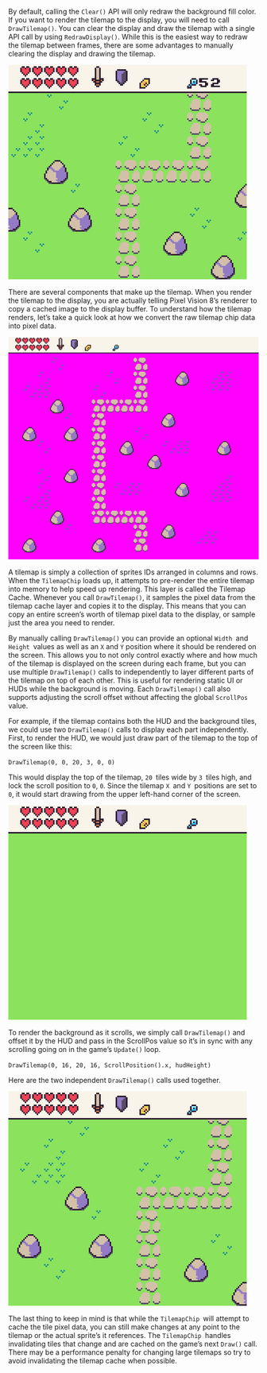 By default, calling the `Clear()` API will only redraw the background fill color. If you want to render the tilemap to the display, you will need to call `DrawTilemap()`. You can clear the display and draw the tilemap with a single API call by using `RedrawDisplay()`. While this is the easiest way to redraw the tilemap between frames, there are some advantages to manually clearing the display and drawing the tilemap.

![image alt text](images/DisplayingTheTilemap_image_0.png)

There are several components that make up the tilemap. When you render the tilemap to the display, you are actually telling Pixel Vision 8’s renderer to copy a cached image to the display buffer. To understand how the tilemap renders, let’s take a quick look at how we convert the raw tilemap chip data into pixel data.

![image alt text](images/DisplayingTheTilemap_image_1.png)

A tilemap is simply a collection of sprites IDs arranged in columns and rows. When the `TilemapChip` loads up, it attempts to pre-render the entire tilemap into memory to help speed up rendering. This layer is called the Tilemap Cache. Whenever you call `DrawTilemap()`, it samples the pixel data from the tilemap cache layer and copies it to the display. This means that you can copy an entire screen’s worth of tilemap pixel data to the display, or sample just the area you need to render.

By manually calling `DrawTilemap()` you can provide an optional `Width `and `Height `values as well as an `X` and `Y` position where it should be rendered on the screen. This allows you to not only control exactly where and how much of the tilemap is displayed on the screen during each frame, but you can use multiple `DrawTilemap()` calls to independently to layer different parts of the tilemap on top of each other. This is useful for rendering static UI or HUDs while the background is moving. Each `DrawTilemap()` call also supports adjusting the scroll offset without affecting the global `ScrollPos` value. 

For example, if the tilemap contains both the HUD and the background tiles, we could use two `DrawTilemap()` calls to display each part independently. First, to render the HUD, we would just draw part of the tilemap to the top of the screen like this:

`DrawTilemap(0, 0, 20, 3, 0, 0)`

This would display the top of the tilemap, `20 `tiles wide by `3 `tiles high, and lock the scroll position to `0`, `0`. Since the tilemap `X `and `Y `positions are set to `0`, it would start drawing from the upper left-hand corner of the screen.

![image alt text](images/DisplayingTheTilemap_image_2.png)

To render the background as it scrolls, we simply call `DrawTilemap()` and offset it by the HUD and pass in the ScrollPos value so it’s in sync with any scrolling going on in the game’s `Update()` loop.

`DrawTilemap(0, 16, 20, 16, ScrollPosition().x, hudHeight)`

Here are the two independent `DrawTilemap()` calls used together.

![image alt text](images/DisplayingTheTilemap_image_3.png)

The last thing to keep in mind is that while the `TilemapChip `will attempt to cache the tile pixel data, you can still make changes at any point to the tilemap or the actual sprite’s it references. The `TilemapChip `handles invalidating tiles that change and are cached on the game’s next `Draw()` call. There may be a performance penalty for changing large tilemaps so try to avoid invalidating the tilemap cache when possible.



